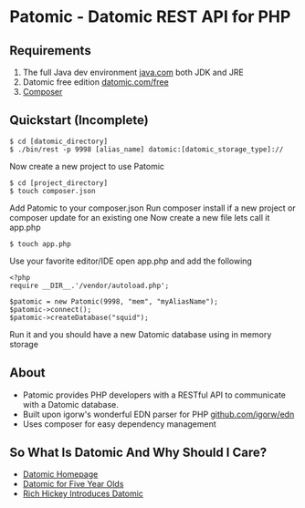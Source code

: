 Patomic - Datomic REST API for PHP
==================================

Requirements
-----------
1. The full Java dev environment [java.com](http://www.java.com) both JDK and JRE
2. Datomic free edition [datomic.com/free](http://downloads.datomic.com/free.html)
3. [Composer](http://getcomposer.org/)

Quickstart (Incomplete)
-----------------------

```
$ cd [datomic_directory]
$ ./bin/rest -p 9998 [alias_name] datomic:[datomic_storage_type]://
```
Now create a new project to use Patomic

```
$ cd [project_directory]
$ touch composer.json
```

Add Patomic to your composer.json
Run composer install if a new project or composer update for an existing one
Now create a new file lets call it app.php

```
$ touch app.php
```

Use your favorite editor/IDE open app.php and add the following

```
<?php
require __DIR__.'/vendor/autoload.php';

$patomic = new Patomic(9998, "mem", "myAliasName");
$patomic->connect();
$patomic->createDatabase("squid");
```

Run it and you should have a new Datomic database using in memory storage

About
-----
- Patomic provides PHP developers with a RESTful API to communicate with a Datomic database.
- Built upon igorw's wonderful EDN parser for PHP [github.com/igorw/edn](https://github.com/igorw/edn)
- Uses composer for easy dependency management

So What Is Datomic And Why Should I Care?
-----------------------------------------
- [Datomic Homepage](http://www.datomic.com)
- [Datomic for Five Year Olds](http://www.flyingmachinestudios.com/programming/datomic-for-five-year-olds/)
- [Rich Hickey Introduces Datomic](http://www.youtube.com/watch?v=RKcqYZZ9RDY)
